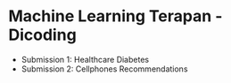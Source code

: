 # Machine Learning Terapan - Dicoding
- Submission 1: Healthcare Diabetes
- Submission 2: Cellphones Recommendations
